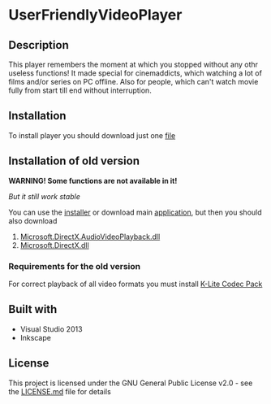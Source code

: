 # UserFriendlyVideoPlayer
## Description
This player remembers the moment at which you stopped without any othr useless functions!
It made special for cinemaddicts, which watching a lot of films and/or series on PC offline.
Also for people, which can't watch movie fully from start till end without interruption. 
## Installation
To install player you should download just one [file](https://github.com/Cheloved/UserFriendlyVideoPlayer/raw/master/UFVP/UFVP/bin/Debug/UFVP.exe)
## Installation of old version
**WARNING! Some functions are not available in it!**

_But it still work stable_

You can use the [installer](https://github.com/Cheloved/UserFriendlyVideoPlayer/raw/master/oldVersion/Setup/Debug/ChapterVideoPlayer.msi) or download main [application](https://github.com/Cheloved/UserFriendlyVideoPlayer/blob/master/oldVersion/ChapterVideoPlayer/bin/Debug/ChapterVideoPlayer.exe), but then you should also download
1. [Microsoft.DirectX.AudioVideoPlayback.dll](https://github.com/Cheloved/UserFriendlyVideoPlayer/raw/master/oldVersion/ChapterVideoPlayer/bin/Debug/Microsoft.DirectX.AudioVideoPlayback.dll)
2. [Microsoft.DirectX.dll](https://github.com/Cheloved/UserFriendlyVideoPlayer/raw/master/oldVersion/ChapterVideoPlayer/bin/Debug/Microsoft.DirectX.dll)
### Requirements for the old version
For correct playback of all video formats you must install [K-Lite Codec Pack](https://www.codecguide.com/download_k-lite_codec_pack_basic.htm)
## Built with
* Visual Studio 2013
* Inkscape
## License
This project is licensed under the GNU General Public License v2.0 - see the [LICENSE.md](https://github.com/Cheloved/UserFriendlyVideoPlayer/blob/master/LICENSE) file for details
